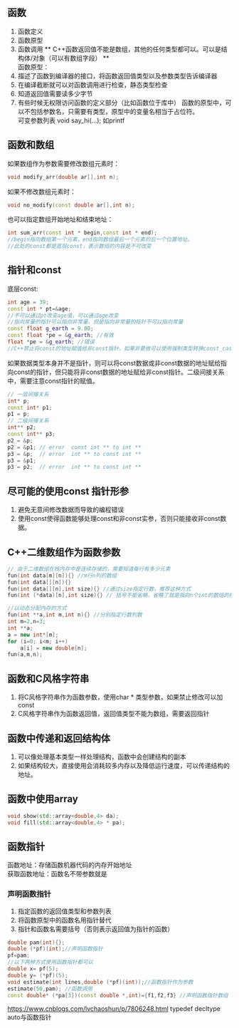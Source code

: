 ## 函数
1. 函数定义
2. 函数原型
3. 函数调用
** C++函数返回值不能是数组，其他的任何类型都可以。可以是结构体/对象（可以有数组字段） ** <br>
函数原型：
1. 描述了函数到编译器的接口，将函数返回值类型以及参数类型告诉编译器
2. 在编译截断就可以对函数调用进行检查，静态类型检查
3. 知道返回值需要读多少字节
4. 有些时候无权限访问函数的定义部分（比如函数位于库中）
函数的原型中，可以不包括参数名，只需要有类型，原型中的变量名相当于占位符。<br>
可变参数列表 void say_hi(...); 如printf<br>
## 函数和数组
如果数组作为参数需要修改数组元素时：
```C++
void modify_arr(double ar[],int n);
```
如果不修改数组元素时：
```C++
void no_modify(const double ar[],int n);
```
也可以指定数组开始地址和结束地址：
```C++
int sum_arr(const int * begin,const int * end);
//begin指向数组第一个元素，end指向数组最后一个元素的后一个位置地址。
//此处的const都是底层const，表示数组的内容是不可改变
```

## 指针和const
底层const:
```C++
int age = 39;
const int * pt=&age;
//不可以通过pt改变age值，可以通过age改变
//指向常量的指针可以指向非常量，但是指向非常量的指针不可以指向常量
const float g_earth = 9.80;
const float *pe = &g_earth; //有效
float *pe = &g_earth; //错误
//C++禁止将const的地址赋值给非const指针，如果非要做可以使用强制类型转换const_cast
```
如果数据类型本身并不是指针，则可以将const数据或非const数据的地址赋给指向const的指针，但只能将非const数据的地址赋给非const指针。二级间接关系中，需要注意const指针的赋值。
```C++
// 一层间接关系
int* p;
const int* p1;
p1 = p;
// 二级间接关系
int** p2;
const int** p3;
p2 = &p;
p2 = &p1; // error  const int ** to int **  
p3 = &p;  // error  int ** to const int ** 
p3 = &p1;
p3 = p2;  // error  int ** to const int ** 
```
## 尽可能的使用const  指针形参
1. 避免无意间修改数据而导致的编程错误
2. 使用const使得函数能够处理const和非const实参，否则只能接收非const数据。

## C++二维数组作为函数参数
```C++
// 由于二维数组在栈内存中是连续存储的，需要知道每行有多少元素
fun(int data[m][n]){} //m行n列的数组
fun(int data[][n]){} 
fun(int data[][n],int size){} //通过size指定行数，推荐这种方式
fun(int (*data)[n],int size){} // 括号不能省略，省略了就是指向n个int的数组的指针，右括号就是n个指向int指针组成的数组

//以动态分配内存的方式
fun(int **a,int m,int n){} //分别指定行数列数
int m=2,n=3;
int **a;
a = new int*[m];
for (i=0; i<m; i++)
    a[i] = new double[n];
fun(a,m,n);
```

## 函数和C风格字符串
1. 将C风格字符串作为函数参数，使用char * 类型参数，如果禁止修改可以加const
2. C风格字符串作为函数返回值，返回值类型不能为数组，需要返回指针

## 函数中传递和返回结构体
1. 可以像处理基本类型一样处理结构，函数中会创建结构的副本
2. 如果结构较大，直接使用会消耗较多内存以及降低运行速度，可以传递结构的地址。

## 函数中使用array
```C++
void show(std::array<double,4> da);
void fill(std::array<double,4> * pa);
```  
## 函数指针
函数地址：存储函数机器代码的内存开始地址<br>
获取函数地址：函数名不带参数就是

### 声明函数指针
1. 指定函数的返回值类型和参数列表
2. 将函数原型中的函数名用指针替代
3. 指针和函数名需要括号（否则表示返回值为指针的函数）
```C++
double pam(int){};
double (*pf)(int);//声明函数指针
pf=pam;
//以下两种方式使用函数指针都可以
double x= pf(5);
double y= (*pf)(5);
void estimate(int lines,double (*pf)(int));//函数指针作为参数
estimate(50,pam); //函数调用
const double* (*pa[3])(const double *,int)={f1,f2,f3} //声明函数指针数组
```
https://www.cnblogs.com/lvchaoshun/p/7806248.html
typedef decltype  auto与函数指针
